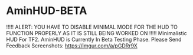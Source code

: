 # AminHUD-BETA
!!!!! ALERT: YOU HAVE TO DISABLE MINIMAL MODE FOR THE HUD TO FUNCTION PROPERLY AS IT IS STILL BEING WORKED ON !!!!!
Minimalistic HUD For TF2. AminHUD is Currently In Beta Testing Phase. Please Send Feedback Screenshots: https://imgur.com/a/pGDRr9X
